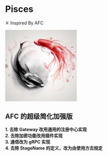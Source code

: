 # Pisces
♓ Inspired By AFC

![](./docs/fish.jpeg)

## AFC 的超级简化加强版

**1. 去除 Gateway 改用通用的注册中心实现**  
**2. 去除加密功能改用插件实现**  
**3. 通信改为 gRPC 实现**  
**4. 去除 StageName 的定义，改为由使用方去规定**  